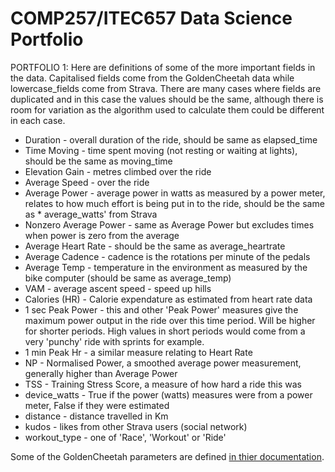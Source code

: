 COMP257/ITEC657 Data Science Portfolio 
===

PORTFOLIO 1:
Here are definitions of some of the more important fields in the data. Capitalised fields come from the GoldenCheetah data
while lowercase_fields come from Strava. There are many cases where fields are duplicated and in this case the values
should be the same, although there is room for variation as the algorithm used to calculate them could be different
in each case. 

  * Duration - overall duration of the ride, should be same as elapsed_time
  * Time Moving - time spent moving (not resting or waiting at lights), should be the same as moving_time
  * Elevation Gain - metres climbed over the ride
  * Average Speed - over the ride
  * Average Power - average power in watts as measured by a power meter, relates to how much effort is being put in to the ride,   should be the same as  * average_watts' from Strava
  * Nonzero Average Power - same as Average Power but excludes times when power is zero from the average
  * Average Heart Rate - should be the same as average_heartrate
  * Average Cadence - cadence is the rotations per minute of the pedals
  * Average Temp - temperature in the environment as measured by the bike computer (should be same as average_temp)
  * VAM - average ascent speed - speed up hills
  * Calories (HR) - Calorie expendature as estimated from heart rate data
  * 1 sec Peak Power - this and other  'Peak Power' measures give the maximum power output in the ride over this time period.  Will be higher for shorter periods. High values in short periods would come from a very 'punchy' ride with sprints for example.
  * 1 min Peak Hr - a similar measure relating to Heart Rate
  * NP - Normalised Power, a smoothed average power measurement, generally higher than Average Power 
  * TSS - Training Stress Score, a measure of how hard a ride this was
  * device_watts - True if the power (watts) measures were from a power meter, False if they were estimated
  * distance - distance travelled in Km
  * kudos - likes from other Strava users (social network)
  * workout_type - one of  'Race',  'Workout' or  'Ride'
  
  
Some of the GoldenCheetah parameters are defined [in thier documentation](https://github.com/GoldenCheetah/GoldenCheetah/wiki/UG_Glossary).  

